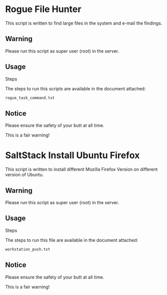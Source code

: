 # Rogue File Hunter 

This script is written to find large files in the system and e-mail the findings.

## Warning

Please run this script as super user (root) in the server.

## Usage

Steps

The steps to run this scripts are available in the document attached:
```bash
rogue_task_command.txt
```

## Notice

Please ensure the safety of your butt at all time.

This is a fair warning!

# SaltStack Install Ubuntu Firefox

This script is written to install different Mozilla Firefox Version on different version of Ubuntu.

## Warning

Please run this script as super user (root) in the server.

## Usage

Steps

The steps to run this file are available in the document attached:
```bash
workstation_push.txt
```

## Notice

Please ensure the safety of your butt at all time.

This is a fair warning!